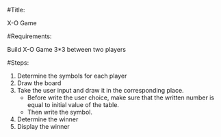 #Title:

X-O Game

#Requirements:

Build X-O Game 3*3 between two players

#Steps:

1. Determine the symbols for each player
2. Draw the board
3. Take the user input and draw it in the corresponding place.
	- Before write the user choice, make sure  that  the written 
	  number  is equal to initial value of the table.	  
   - Then write  the symbol.
4. Determine the winner
4. Display the winner
